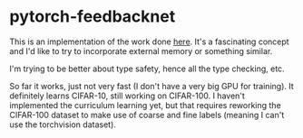 # pytorch-feedbacknet

This is an implementation of the work done [here](http://feedbacknet.stanford.edu/).
It's a fascinating concept and I'd like to try to incorporate external memory or something
similar.

I'm trying to be better about type safety, hence all the type checking, etc.

So far it works, just not very fast (I don't have a very big GPU for training). It definitely
learns CIFAR-10, still working on CIFAR-100. I haven't implemented the curriculum learning
yet, but that requires reworking the CIFAR-100 dataset to make use of coarse and fine
labels (meaning I can't use the torchvision dataset).